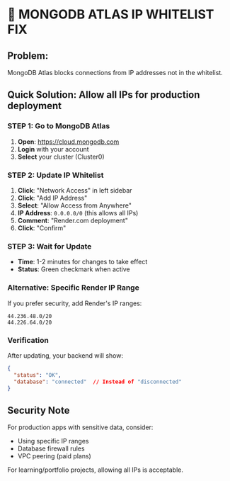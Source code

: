 # 🔧 MONGODB ATLAS IP WHITELIST FIX

## **Problem**: 
MongoDB Atlas blocks connections from IP addresses not in the whitelist.

## **Quick Solution**: Allow all IPs for production deployment

### **STEP 1: Go to MongoDB Atlas**
1. **Open**: https://cloud.mongodb.com
2. **Login** with your account
3. **Select** your cluster (Cluster0)

### **STEP 2: Update IP Whitelist**
1. **Click**: "Network Access" in left sidebar
2. **Click**: "Add IP Address"
3. **Select**: "Allow Access from Anywhere"
4. **IP Address**: `0.0.0.0/0` (this allows all IPs)
5. **Comment**: "Render.com deployment"
6. **Click**: "Confirm"

### **STEP 3: Wait for Update**
- **Time**: 1-2 minutes for changes to take effect
- **Status**: Green checkmark when active

### **Alternative: Specific Render IP Range**
If you prefer security, add Render's IP ranges:
```
44.236.48.0/20
44.226.64.0/20
```

### **Verification**
After updating, your backend will show:
```json
{
  "status": "OK",
  "database": "connected"  // Instead of "disconnected"
}
```

## **Security Note**
For production apps with sensitive data, consider:
- Using specific IP ranges
- Database firewall rules
- VPC peering (paid plans)

For learning/portfolio projects, allowing all IPs is acceptable.